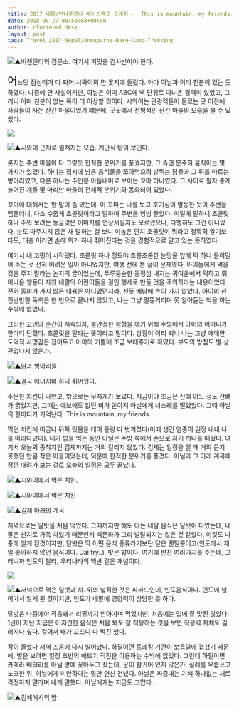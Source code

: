 ```yaml
---
title: 2017 네팔/안나푸르나 베이스캠프 트레킹 –  This is mountain, my friends.
date: 2018-08-27T00:50:08+00:00
author: cluttered desk
layout: post
tags: Travel 2017-Nepal/Annapurna-Base-Camp-Trekking
---
```


![](https://farm2.staticflickr.com/1875/44142941132_c0845bf63a_k.jpg)▲비렌탄티의 검문소. 여기서 퍼밋을 검사받아야 한다.

<span style="font-size:24px;">어</span>느덧 점심때가 다 되어 시와이의 한 롯지에 들렀다. 아마 아닐과 이미 친분이 있는 듯 하였다. 나중에 안 사실이지만, 아닐은 이미 ABC에 백 단위로 다녀온 경력이 있었고, 그러니 아마 친분이 없는 쪽이 더 이상할 것이다. 시와이는 관광객들이 들르는 곳 이전에 사람들이 사는 산간 마을이었기 떄문에, 곳곳에서 전형적인 산간 마을의 모습을 볼 수 있었다. 

![](https://farm2.staticflickr.com/1851/44142941162_89c1a854fe_k.jpg)

![](https://farm2.staticflickr.com/1864/44142946862_8c9768b9b7_k.jpg)▲시와이 근처로 펼쳐지는 모습. 계단식 밭이 보인다.

롯지는 주변 마을이 다 그렇듯 한적한 분위기를 풍겼지만, 그 속엔 분주히 움직이는 몇 가지가 있었다. 하나는 접시에 남은 음식물을 쪼아먹으려 날뛰는 닭들과 그 뒤를 따르는 병아리였고, 다른 하나는 주인분 아들내미로 보이는 꼬마 하나였다. 그 사이로 팔자 좋게 늘어진 개들 몇 마리만 마을의 전체적 분위기와 동화되어 있었다.

꼬마에 대해서는 할 말이 좀 있는데, 이 꼬마는 나를 보고 호기심이 발동한 듯이 주변을 맴돌더니, 다소 수줍게 초콜릿이라고 말하며 주변을 빙빙 돌았다. 이렇게 말하니 초콜릿 하나 주워 보려는 능글맞은 이미지를 연상시킬지도 모르겠으나, 다행히도 그건 아니었다. 눈도 마주치지 않은 채 말하는 걸 보니 이놈은 단지 초콜릿이 뭐라고 정확히 알기보다도, 대충 이러면 손에 뭐가 하나 쥐어진다는 것을 경험적으로 알고 있는 듯하였다.

여기서 내 고민이 시작됐다. 초콜릿 하나 정도야 초롱초롱한 눈망울 앞에 턱 하니 들이밀어 주는 것 전혀 어려운 일이 아니었지만, 여행 전에 본 글이 문제였다. 아이들에게 먹을 것을 주지 말라는 논지의 글이었는데, 두루뭉술한 동정심 내지는 귀여움에서 틱하고 튀어나온 행동이 자칫 네팔의 어린이들을 걸인 행세로 만들 것을 주의하라는 내용이었다. 전혀 동의가 가지 않은 내용은 아니었던지라, 선뜻 배낭에 손이 가지 않았다. 아이의 천진난만한 독촉은 한 번으로 끝나지 않았고, 나는 그냥 멀뚱거리며 못 알아듣는 척을 하는 수밖에 없었다.

그러한 고민의 순간이 지속되자, 불안정한 평형을 깨기 위해 주방에서 아이의 어머니가 한마디 던졌다. 초콜릿을 달라는 뜻이라고 말이다. 상황이 이리 되니 나는 그냥 애매한 도덕적 사명감은 접어두고 아이의 기쁨에 조금 보태주기로 하였다. 부모의 방침도 별 상관없다지 않은가.

![](https://farm2.staticflickr.com/1848/44142950002_fcf7cce903_k.jpg)▲닭과 병아리들.

![](https://farm2.staticflickr.com/1885/30324008358_4ccb728540_k.jpg)▲결국 에너지바 하나 쥐어줬다.

주문한 치킨이 나왔고, 밖으로는 무지개가 보였다. 지금이야 조금은 산에 어느 정도 잔뼈가 굵었지만, 그때는 예보에도 없던 비가 쏟아져 아닐에게 너스레를 떨었었다. 그때 아닐의 한마디가 기억난다. This is mountain, my friends.

먹던 치킨에 어금니 뒤쪽 잇몸을 데어 홀랑 다 벗겨졌다(이때 생긴 염증이 일정 내내 나를 따라다녔다). 내가 밥을 먹는 동안 아닐은 주방 쪽에서 손으로 자기 끼니를 때웠다. 여기서 오늘의 종착지인 김체까지는 거의 걸리지 않았다. 김체는 일정을 짤 때 거의 듣지 못했던 만큼 작은 마을이었는데, 덕분에 한적한 분위기를 풍겼다. 아닐과 그 아래 계곡에 잠깐 내려가 보는 걸로 오늘의 일정은 모두 끝났다.

![](https://farm2.staticflickr.com/1867/30324008738_c767eb7e11_k.jpg)▲시와이에서 먹은 치킨.

![](https://farm2.staticflickr.com/1862/44191005411_a8685a892a_k.jpg)▲시와이에서 먹은 치킨

![](https://farm2.staticflickr.com/1845/44191012701_b4b411c1c9_k.jpg)▲김체 아래의 계곡

저녁으로는 달밧을 처음 먹었다. 그때까지만 해도 아는 네팔 음식은 달밧이 다였는데, 네팔은 산지로 가득 차있기 때문인지 식문화가 그리 발달되지는 않은 것 같았다. 이것도 나중에 알게 된것이지만, 달밧은 딱 어떤 음식 종류라기보단 달은 렌틸콩이고(인도에서 제일 좋아하지 않던 음식이다. Dal fry..), 밧은 밥이다. 여기에 반찬 여러가지를 주는데, 그러니까 인도의 탈리, 우리나라의 백반 같은 개념이다.

![](https://farm2.staticflickr.com/1813/29254424827_e54c87d0cf_k.jpg)

![](https://farm2.staticflickr.com/1816/29254425177_dcf7cd1c2f_k.jpg)▲저녁으로 먹은 달밧과 차. 위의 넓적한 것은 파파드인데, 인도음식이다. 인도에 넘어가서 알게 된 것이지만, 인도가 네팔에 영향력이 상당한 듯 하다.

달밧은 나중에야 적응돼서 리필까지 받아가며 먹었지만, 처음에는 입에 잘 맞진 않았다. 1년이 지난 지금은 어지간한 음식은 처음 봐도 잘 적응하는 것을 보면 적응력 자체도 길러지나 싶다. 걸어서 배가 고프니 다 먹긴 했다.

잠이 들었다 새벽 즈음에 다시 일어났다. 하필이면 트레킹 기간이 보름달에 겹쳤기 때문에,  별을 보려면 일정 초반의 해뜨기 직전을 이용하는 수밖에 없었다. 그런데 하필이면 카메라 배터리를 아닐 방에 꽂아두고 잤는데, 문이 잠귀어 있지 않은가. 실례를 무릅쓰고 노크한 뒤, 아닐에게 미안하다는 말만 연신 건넸다. 아닐은 짜증내는 기색 하나없는 채로 걱정하지 말라며 내게 말했다. 아닐에게는 지금도 고맙다.

![](https://farm2.staticflickr.com/1887/29254434117_ebbc802cc3_k.jpg)▲김체에서의 밤.





